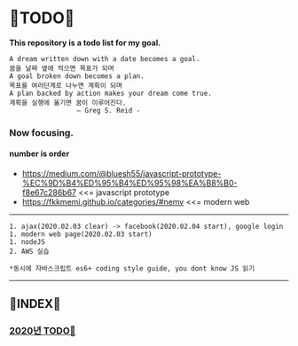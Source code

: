 # 📖TODO📖
**This repository is a todo list for my goal.**

    A dream written down with a date becomes a goal.
    꿈을 날짜 옆에 적으면 목표가 되며
    A goal broken down becomes a plan.
    목표를 여러단계로 나누면 계획이 되며
    A plan backed by action makes your dream come true.
    계획을 실행에 옮기면 꿈이 이루어진다.
                     – Greg S. Reid -

### Now focusing.

#### number is order
 - https://medium.com/@bluesh55/javascript-prototype-%EC%9D%B4%ED%95%B4%ED%95%98%EA%B8%B0-f8e67c286b67 <<= javascript prototype
 - https://fkkmemi.github.io/categories/#nemv <<= modern web 
 <hr>
    
    1. ajax(2020.02.03 clear) -> facebook(2020.02.04 start), google login
    1. modern web page(2020.02.03 start)
    1. nodeJS
    2. AWS 실습
     
    *동시에 자바스크립트 es6+ coding style guide, you dont know JS 읽기
    
 <hr>


## 📖INDEX📖

### <a href="./2020/README.md">2020년 TODO📖</a>
    
    
    
